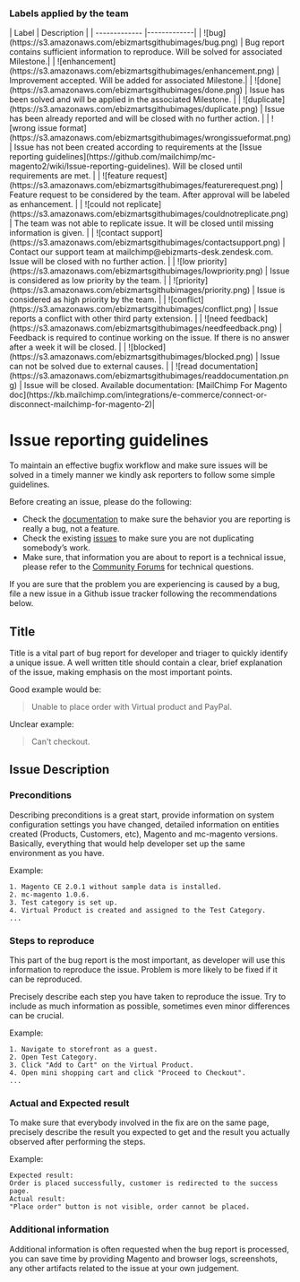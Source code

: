 
<h3>Labels applied by the team</h3>
| Label        | Description           |
| ------------- |-------------|
| ![bug](https://s3.amazonaws.com/ebizmartsgithubimages/bug.png) | Bug report contains sufficient information to reproduce. Will be solved for associated Milestone.|
| ![enhancement](https://s3.amazonaws.com/ebizmartsgithubimages/enhancement.png) | Improvement accepted. Will be added for associated Milestone.|
| ![done](https://s3.amazonaws.com/ebizmartsgithubimages/done.png) | Issue has been solved and will be applied in the associated Milestone. |
| ![duplicate](https://s3.amazonaws.com/ebizmartsgithubimages/duplicate.png) | Issue has been already reported and will be closed with no further action. |
| ![wrong issue format](https://s3.amazonaws.com/ebizmartsgithubimages/wrongissueformat.png) | Issue has not been created according to requirements at the [Issue reporting guidelines](https://github.com/mailchimp/mc-magento2/wiki/Issue-reporting-guidelines). Will be closed until requirements are met. |
| ![feature request](https://s3.amazonaws.com/ebizmartsgithubimages/featurerequest.png) | Feature request to be considered by the team. After approval will be labeled as enhancement. |
| ![could not replicate](https://s3.amazonaws.com/ebizmartsgithubimages/couldnotreplicate.png) | The team was not able to replicate issue. It will be closed until missing information is given. |
| ![contact support](https://s3.amazonaws.com/ebizmartsgithubimages/contactsupport.png) | Contact our support team at mailchimp@ebizmarts-desk.zendesk.com. Issue will be closed with no further action. |
| ![low priority](https://s3.amazonaws.com/ebizmartsgithubimages/lowpriority.png) | Issue is considered as low priority by the team. |
| ![priority](https://s3.amazonaws.com/ebizmartsgithubimages/priority.png) | Issue is considered as high priority by the team. |
| ![conflict](https://s3.amazonaws.com/ebizmartsgithubimages/conflict.png) | Issue reports a conflict with other third party extension. |
| ![need feedback](https://s3.amazonaws.com/ebizmartsgithubimages/needfeedback.png) | Feedback is required to continue working on the issue. If there is no answer after a week it will be closed. |
| ![blocked](https://s3.amazonaws.com/ebizmartsgithubimages/blocked.png) | Issue can not be solved due to external causes. |
| ![read documentation](https://s3.amazonaws.com/ebizmartsgithubimages/readdocumentation.png) | Issue will be closed. Available documentation: [MailChimp For Magento doc](https://kb.mailchimp.com/integrations/e-commerce/connect-or-disconnect-mailchimp-for-magento-2)|




# Issue reporting guidelines

To maintain an effective bugfix workflow and make sure issues will be solved in a timely manner we kindly ask reporters to follow some simple guidelines.

Before creating an issue, please do the following:

* Check the [documentation](http://kb.mailchimp.com/integrations/e-commerce/connect-or-disconnect-mailchimp-for-magento) to make sure the behavior you are reporting is really a bug, not a feature.
* Check the existing [issues](https://github.com/mailchimp/mc-magento2/issues) to make sure you are not duplicating somebody’s work.
* Make sure, that information you are about to report is a technical issue, please refer to the [Community Forums](http://ebizmarts.com/mailchimp-for-magento-support)  for technical questions.

If you are sure that the problem you are experiencing is caused by a bug, file a new issue in a Github issue tracker following the recommendations below.

## Title

Title is a vital part of bug report for developer and triager to quickly identify a unique issue. A well written title should contain a clear, brief explanation of the issue, making emphasis on the most important points.

Good example would be:

> Unable to place order with Virtual product and PayPal.

Unclear example:

> Can't checkout.

## Issue Description

### Preconditions

Describing preconditions is a great start, provide information on system configuration settings you have changed, detailed information on entities created (Products, Customers, etc), Magento and mc-magento versions. Basically, everything that would help developer set up the same environment as you have.

Example:

    1. Magento CE 2.0.1 without sample data is installed.
    2. mc-magento 1.0.6.
    3. Test category is set up.
    4. Virtual Product is created and assigned to the Test Category.
    ...

### Steps to reproduce

This part of the bug report is the most important, as developer will use this information to reproduce the issue. Problem is more likely to be fixed if it can be reproduced.

Precisely describe each step you have taken to reproduce the issue. Try to include as much information as possible, sometimes even minor differences can be crucial.

Example:

    1. Navigate to storefront as a guest.
    2. Open Test Category.
    3. Click "Add to Cart" on the Virtual Product.
    4. Open mini shopping cart and click "Proceed to Checkout".
    ...

### Actual and Expected result

To make sure that everybody involved in the fix are on the same page, precisely describe the result you expected to get and the result you actually observed after performing the steps.

Example:

    Expected result:
    Order is placed successfully, customer is redirected to the success page.
    Actual result:
    "Place order" button is not visible, order cannot be placed.

### Additional information

Additional information is often requested when the bug report is processed, you can save time by providing Magento and browser logs, screenshots, any other artifacts related to the issue at your own judgement.
